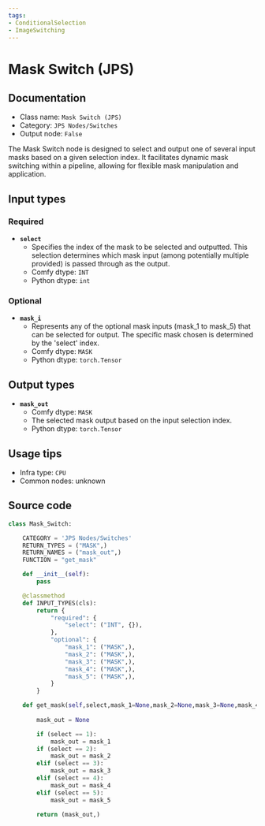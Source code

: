 ```yaml
---
tags:
- ConditionalSelection
- ImageSwitching
---
```


# Mask Switch (JPS)
## Documentation
- Class name: `Mask Switch (JPS)`
- Category: `JPS Nodes/Switches`
- Output node: `False`

The Mask Switch node is designed to select and output one of several input masks based on a given selection index. It facilitates dynamic mask switching within a pipeline, allowing for flexible mask manipulation and application.
## Input types
### Required
- **`select`**
    - Specifies the index of the mask to be selected and outputted. This selection determines which mask input (among potentially multiple provided) is passed through as the output.
    - Comfy dtype: `INT`
    - Python dtype: `int`
### Optional
- **`mask_i`**
    - Represents any of the optional mask inputs (mask_1 to mask_5) that can be selected for output. The specific mask chosen is determined by the 'select' index.
    - Comfy dtype: `MASK`
    - Python dtype: `torch.Tensor`
## Output types
- **`mask_out`**
    - Comfy dtype: `MASK`
    - The selected mask output based on the input selection index.
    - Python dtype: `torch.Tensor`
## Usage tips
- Infra type: `CPU`
- Common nodes: unknown


## Source code
```python
class Mask_Switch:

    CATEGORY = 'JPS Nodes/Switches'
    RETURN_TYPES = ("MASK",)
    RETURN_NAMES = ("mask_out",)
    FUNCTION = "get_mask"

    def __init__(self):
        pass

    @classmethod
    def INPUT_TYPES(cls):
        return {
            "required": {
                "select": ("INT", {}),
            },
            "optional": {
                "mask_1": ("MASK",),
                "mask_2": ("MASK",),
                "mask_3": ("MASK",),
                "mask_4": ("MASK",),
                "mask_5": ("MASK",),
            }
        }

    def get_mask(self,select,mask_1=None,mask_2=None,mask_3=None,mask_4=None,mask_5=None,):
        
        mask_out = None

        if (select == 1):
            mask_out = mask_1
        if (select == 2):
            mask_out = mask_2
        elif (select == 3):
            mask_out = mask_3
        elif (select == 4):
            mask_out = mask_4
        elif (select == 5):
            mask_out = mask_5

        return (mask_out,)

```
